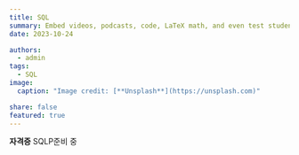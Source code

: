 ```yaml
---
title: SQL
summary: Embed videos, podcasts, code, LaTeX math, and even test students!
date: 2023-10-24

authors:
  - admin
tags:
  - SQL
image:
  caption: "Image credit: [**Unsplash**](https://unsplash.com)"

share: false
featured: true
---
```



**자격증**
SQLP준비 중

